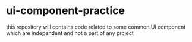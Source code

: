 # ui-component-practice
this repository will contains code related to some common UI component which are independent and not a part of any project
